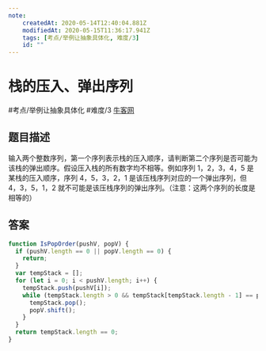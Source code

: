 ```yaml
---
note:
    createdAt: 2020-05-14T12:40:04.881Z
    modifiedAt: 2020-05-15T11:36:17.941Z
    tags: [考点/举例让抽象具体化, 难度/3]
    id: ""
---
```

# 栈的压入、弹出序列
#考点/举例让抽象具体化 #难度/3  [牛客网](https://www.nowcoder.com/practice/d77d11405cc7470d82554cb392585106?tpId=13&tqId=11174&tPage=2&rp=2&ru=/ta/coding-interviews&qru=/ta/coding-interviews/question-ranking)
<!-- @crossnote.comment "id":"6142c0eb-839a-4d84-a66a-4f4074bd4ed7" -->  
## 题目描述
输入两个整数序列，第一个序列表示栈的压入顺序，请判断第二个序列是否可能为该栈的弹出顺序。假设压入栈的所有数字均不相等。例如序列 1，2，3，4，5 是某栈的压入顺序，序列 4，5，3，2，1 是该压栈序列对应的一个弹出序列，但 4，3，5，1，2 就不可能是该压栈序列的弹出序列。（注意：这两个序列的长度是相等的）

## 答案

```javascript
function IsPopOrder(pushV, popV) {
  if (pushV.length == 0 || popV.length == 0) {
    return;
  }
  var tempStack = [];
  for (let i = 0; i < pushV.length; i++) {
    tempStack.push(pushV[i]);
    while (tempStack.length > 0 && tempStack[tempStack.length - 1] == popV[0]) {
      tempStack.pop();
      popV.shift();
    }
  }
  return tempStack.length == 0;
}
```
